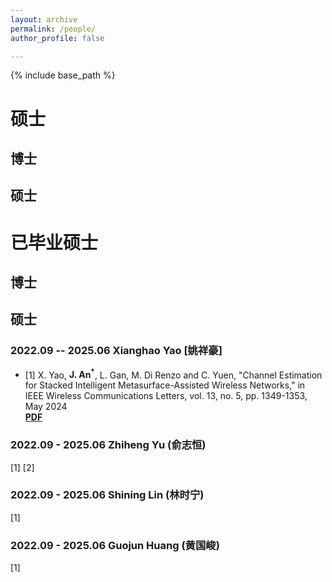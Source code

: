 ```yaml
---
layout: archive
permalink: /people/
author_profile: false

---
```


{% include base_path %}
# 硕士
## 博士
## 硕士
# 已毕业硕士
## 博士
## 硕士
### 2022.09 -- 2025.06 Xianghao Yao [姚祥豪]
* [1] X. Yao, **J. An<sup>*</sup>**, L. Gan, M. Di Renzo and C. Yuen, "Channel Estimation for Stacked Intelligent Metasurface-Assisted Wireless Networks," in IEEE Wireless Communications Letters, vol. 13, no. 5, pp. 1349-1353, May 2024<br />
**[PDF](https://ieeexplore.ieee.org/Xplore/home.jsp)**
### 2022.09 - 2025.06 Zhiheng Yu (俞志恒)
[1]
[2]
### 2022.09 - 2025.06 Shining Lin (林时宁)
[1]
### 2022.09 - 2025.06 Guojun Huang (黄国峻)
[1]
